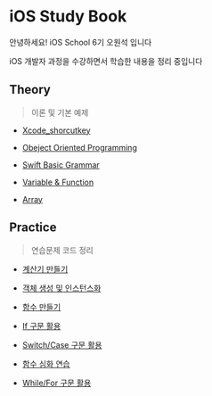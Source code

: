# iOS Study Book

안녕하세요! iOS School 6기 오원석 입니다

iOS 개발자 과정을 수강하면서 학습한 내용을 정리 중입니다

## Theory
> 이론 및 기본 예제

* [Xcode_shorcutkey]

* [Obeject Oriented Programming]

* [Swift Basic Grammar]

* [Variable & Function]

* [Array]

[Array]: https://github.com/richoh86/OhWonSeok_iOS_School6/blob/master/Class/ArrayTheory.md "Array Theory"

[Obeject Oriented Programming]: https://github.com/richoh86/OhWonSeok_iOS_School6/blob/master/Class/Object_Oriented_Programming.md "Obeject Oriented Programming"

[Swift Basic Grammar]: https://github.com/richoh86/OhWonSeok_iOS_School6/blob/master/Class/Swift_Basic_Grammar.md "Swift Basic Grammar"

[Variable & Function]: https://github.com/richoh86/OhWonSeok_iOS_School6/blob/master/Class/Variable%26Function_Theory.md "Variable & Function"

[Xcode_shorcutkey]: https://github.com/richoh86/OhWonSeok_iOS_School6/blob/master/Class/Xcode_shorcutkey.md "Xcode_shorcutkey"

##  Practice

> 연습문제 코드 정리

* [계산기 만들기]

* [객체 생성 및 인스턴스화]

* [함수 만들기]

* [If 구문 활용]

* [Switch/Case 구문 활용]

* [함수 심화 연습]

* [While/For 구문 활용]

[계산기 만들기]: https://github.com/richoh86/OhWonSeok_iOS_School6/blob/master/Practice/Calculator/Caculator.md "계산기 만들기"

[객체 생성 및 인스턴스화]: https://github.com/richoh86/OhWonSeok_iOS_School6/blob/master/Practice/Object-Oriented%20Programming_Practice/ViewController.md "객체 생성 및 인스턴스화"

[함수 만들기]: https://github.com/richoh86/OhWonSeok_iOS_School6/blob/master/Practice/FunctionPractice.md "함수 만들기"

[If 구문 활용]: https://github.com/richoh86/OhWonSeok_iOS_School6/blob/master/Practice/IfCodePractice.md "If 구문 활용"

[Switch/Case 구문 활용]: https://github.com/richoh86/OhWonSeok_iOS_School6/blob/master/Practice/SwitchCodePractice.md "Switch/Case 구문 활용"

[함수 심화 연습]: https://github.com/richoh86/OhWonSeok_iOS_School6/blob/master/Practice/UnitCoversionFunction.md "함수 심화 연습"

[While/For 구문 활용]: https://github.com/richoh86/OhWonSeok_iOS_School6/blob/master/Practice/WhileForCodePractice.md "While/For 구문 활용"

